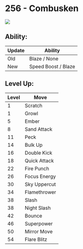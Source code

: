 # 256 - Combusken
![][256]

## Ability:

Update | Ability
---    | ---
Old    | Blaze / None
New    | Speed Boost / Blaze

## Level Up:

Level | Move
---   | ---
  1   | Scratch
  1   | Growl
  5   | Ember
  8   | Sand Attack
 11   | Peck
 14   | Bulk Up
 16   | Double Kick
 18   | Quick Attack
 22   | Fire Punch
 26   | Focus Energy
 30   | Sky Uppercut
 34   | Flamethrower
 38   | Slash
 38   | Night Slash
 42   | Bounce
 46   | Superpower
 50   | Mirror Move
 54   | Flare Blitz



[256]: /img/pokemon/256.png

